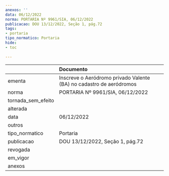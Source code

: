 ```yaml
---
anexos: ''
data: 06/12/2022
norma: PORTARIA Nº 9961/SIA, 06/12/2022
publicacao: DOU 13/12/2022, Seção 1, pág.72
tags:
- portaria
tipo_normatico: Portaria
hide: 
- toc 
 
---
```


|                    | Documento                                                           |
|:-------------------|:--------------------------------------------------------------------|
| ementa             | Inscreve o Aeródromo privado Valente (BA) no cadastro de aeródromos |
| norma              | PORTARIA Nº 9961/SIA, 06/12/2022                                    |
| tornada_sem_efeito |                                                                     |
| alterada           |                                                                     |
| data               | 06/12/2022                                                          |
| outros             |                                                                     |
| tipo_normatico     | Portaria                                                            |
| publicacao         | DOU 13/12/2022, Seção 1, pág.72                                     |
| revogada           |                                                                     |
| em_vigor           |                                                                     |
| anexos             |                                                                     |